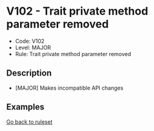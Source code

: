 # V102 - Trait private method parameter removed

* Code: V102
* Level: MAJOR
* Rule: Trait private method parameter removed

## Description

* [MAJOR] Makes incompatible API changes

## Examples

[Go back to ruleset](../README.md)